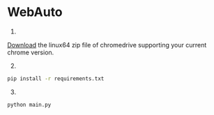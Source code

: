 # WebAuto
1.
[Download](https://chromedriver.chromium.org/downloads) the linux64 zip file of chromedrive supporting your current chrome version.

2. 
```bash
pip install -r requirements.txt
```
3.
```bash
python main.py
```
